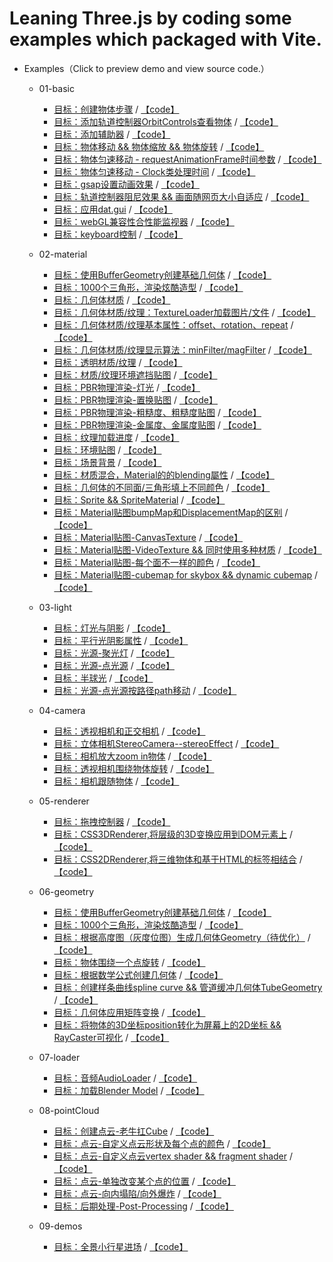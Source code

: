 # Leaning Three.js by coding some examples which packaged with Vite.
- Examples（Click to preview demo and view source code.）
  - 01-basic
    - [目标：创建物体步骤](https://mcc1999.github.io/learning-threejs/src/pages/01-basic_01-main.html) / [【code】](src/examples/01-basic/01-main.ts)
    - [目标：添加轨道控制器OrbitControls查看物体](https://mcc1999.github.io/learning-threejs/src/pages/01-basic_02-main.html) / [【code】](src/examples/01-basic/02-main.ts)
    - [目标：添加辅助器](https://mcc1999.github.io/learning-threejs/src/pages/01-basic_03-main.html) / [【code】](src/examples/01-basic/03-main.ts)
    - [目标：物体移动 && 物体缩放 && 物体旋转](https://mcc1999.github.io/learning-threejs/src/pages/01-basic_04-main.html) / [【code】](src/examples/01-basic/04-main.ts)
    - [目标：物体匀速移动 - requestAnimationFrame时间参数](https://mcc1999.github.io/learning-threejs/src/pages/01-basic_05-main.html) / [【code】](src/examples/01-basic/05-main.ts)
    - [目标：物体匀速移动 - Clock类处理时间](https://mcc1999.github.io/learning-threejs/src/pages/01-basic_06-main.html) / [【code】](src/examples/01-basic/06-main.ts)
    - [目标：gsap设置动画效果](https://mcc1999.github.io/learning-threejs/src/pages/01-basic_07-main.html) / [【code】](src/examples/01-basic/07-main.ts)
    - [目标：轨道控制器阻尼效果 && 画面随网页大小自适应](https://mcc1999.github.io/learning-threejs/src/pages/01-basic_08-main.html) / [【code】](src/examples/01-basic/08-main.ts)
    - [目标：应用dat.gui](https://mcc1999.github.io/learning-threejs/src/pages/01-basic_09-main.html) / [【code】](src/examples/01-basic/09-main.ts)
    - [目标：webGL兼容性合性能监视器](https://mcc1999.github.io/learning-threejs/src/pages/01-basic_11-main.html) / [【code】](src/examples/01-basic/11-main.ts)
    - [目标：keyboard控制](https://mcc1999.github.io/learning-threejs/src/pages/01-basic_12-main.html) / [【code】](src/examples/01-basic/12-main.ts)

  - 02-material
    - [目标：使用BufferGeometry创建基础几何体](https://mcc1999.github.io/learning-threejs/src/pages/02-material_01-main.html) / [【code】](src/examples/02-material/01-main.ts)
    - [目标：1000个三角形，渲染炫酷造型](https://mcc1999.github.io/learning-threejs/src/pages/02-material_02-main.html) / [【code】](src/examples/02-material/02-main.ts)
    - [目标：几何体材质](https://mcc1999.github.io/learning-threejs/src/pages/02-material_03-main.html) / [【code】](src/examples/02-material/03-main.ts)
    - [目标：几何体材质/纹理：TextureLoader加载图片/文件](https://mcc1999.github.io/learning-threejs/src/pages/02-material_04-main.html) / [【code】](src/examples/02-material/04-main.ts)
    - [目标：几何体材质/纹理基本属性：offset、rotation、repeat](https://mcc1999.github.io/learning-threejs/src/pages/02-material_05-main.html) / [【code】](src/examples/02-material/05-main.ts)
    - [目标：几何体材质/纹理显示算法：minFilter/magFilter](https://mcc1999.github.io/learning-threejs/src/pages/02-material_06-main.html) / [【code】](src/examples/02-material/06-main.ts)
    - [目标：透明材质/纹理](https://mcc1999.github.io/learning-threejs/src/pages/02-material_07-main.html) / [【code】](src/examples/02-material/07-main.ts)
    - [目标：材质/纹理环境遮挡贴图](https://mcc1999.github.io/learning-threejs/src/pages/02-material_08-main.html) / [【code】](src/examples/02-material/08-main.ts)
    - [目标：PBR物理渲染-灯光](https://mcc1999.github.io/learning-threejs/src/pages/02-material_09-main.html) / [【code】](src/examples/02-material/09-main.ts)
    - [目标：PBR物理渲染-置换贴图](https://mcc1999.github.io/learning-threejs/src/pages/02-material_10-main.html) / [【code】](src/examples/02-material/10-main.ts)
    - [目标：PBR物理渲染-粗糙度、粗糙度贴图](https://mcc1999.github.io/learning-threejs/src/pages/02-material_11-main.html) / [【code】](src/examples/02-material/11-main.ts)
    - [目标：PBR物理渲染-金属度、金属度贴图](https://mcc1999.github.io/learning-threejs/src/pages/02-material_12-main.html) / [【code】](src/examples/02-material/12-main.ts)
    - [目标：纹理加载进度](https://mcc1999.github.io/learning-threejs/src/pages/02-material_13-main.html) / [【code】](src/examples/02-material/13-main.ts)
    - [目标：环境贴图](https://mcc1999.github.io/learning-threejs/src/pages/02-material_14-main.html) / [【code】](src/examples/02-material/14-main.ts)
    - [目标：场景背景](https://mcc1999.github.io/learning-threejs/src/pages/02-material_15-main.html) / [【code】](src/examples/02-material/15-main.ts)
    - [目标：材质混合，Material的的blending屬性](https://mcc1999.github.io/learning-threejs/src/pages/02-material_16-main.html) / [【code】](src/examples/02-material/16-main.ts)
    - [目标：几何体的不同面/三角形填上不同颜色](https://mcc1999.github.io/learning-threejs/src/pages/02-material_17-main.html) / [【code】](src/examples/02-material/17-main.ts)
    - [目标：Sprite && SpriteMaterial](https://mcc1999.github.io/learning-threejs/src/pages/02-material_18-main.html) / [【code】](src/examples/02-material/18-main.ts)
    - [目标：Material贴图bumpMap和DisplacementMap的区别](https://mcc1999.github.io/learning-threejs/src/pages/02-material_19-main.html) / [【code】](src/examples/02-material/19-main.ts)
    - [目标：Material贴图-CanvasTexture](https://mcc1999.github.io/learning-threejs/src/pages/02-material_20-main.html) / [【code】](src/examples/02-material/20-main.ts)
    - [目标：Material贴图-VideoTexture && 同时使用多种材质](https://mcc1999.github.io/learning-threejs/src/pages/02-material_21-main.html) / [【code】](src/examples/02-material/21-main.ts)
    - [目标：Material贴图-每个面不一样的颜色](https://mcc1999.github.io/learning-threejs/src/pages/02-material_22-main.html) / [【code】](src/examples/02-material/22-main.ts)
    - [目标：Material贴图-cubemap for skybox && dynamic cubemap](https://mcc1999.github.io/learning-threejs/src/pages/02-material_23-main.html) / [【code】](src/examples/02-material/23-main.ts)

  - 03-light
    - [目标：灯光与阴影](https://mcc1999.github.io/learning-threejs/src/pages/03-light_01-main.html) / [【code】](src/examples/03-light/01-main.ts)
    - [目标：平行光阴影属性](https://mcc1999.github.io/learning-threejs/src/pages/03-light_02-main.html) / [【code】](src/examples/03-light/02-main.ts)
    - [目标：光源-聚光灯](https://mcc1999.github.io/learning-threejs/src/pages/03-light_03-main.html) / [【code】](src/examples/03-light/03-main.ts)
    - [目标：光源-点光源](https://mcc1999.github.io/learning-threejs/src/pages/03-light_04-main.html) / [【code】](src/examples/03-light/04-main.ts)
    - [目标：半球光](https://mcc1999.github.io/learning-threejs/src/pages/03-light_05-main.html) / [【code】](src/examples/03-light/05-main.ts)
    - [目标：光源-点光源按路径path移动](https://mcc1999.github.io/learning-threejs/src/pages/03-light_06-main.html) / [【code】](src/examples/03-light/06-main.ts)

  - 04-camera
    - [目标：透视相机和正交相机](https://mcc1999.github.io/learning-threejs/src/pages/04-camera_02-main.html) / [【code】](src/examples/04-camera/02-main.ts)
    - [目标：立体相机StereoCamera--stereoEffect](https://mcc1999.github.io/learning-threejs/src/pages/04-camera_03-main.html) / [【code】](src/examples/04-camera/03-main.ts)
    - [目标：相机放大zoom in物体](https://mcc1999.github.io/learning-threejs/src/pages/04-camera_04-main.html) / [【code】](src/examples/04-camera/04-main.ts)
    - [目标：透视相机围绕物体旋转](https://mcc1999.github.io/learning-threejs/src/pages/04-camera_05-main.html) / [【code】](src/examples/04-camera/05-main.ts)
    - [目标：相机跟随物体](https://mcc1999.github.io/learning-threejs/src/pages/04-camera_1-main.html) / [【code】](src/examples/04-camera/1-main.ts)

  - 05-renderer
    - [目标：拖拽控制器](https://mcc1999.github.io/learning-threejs/src/pages/05-renderer_01-main.html) / [【code】](src/examples/05-renderer/01-main.ts)
    - [目标：CSS3DRenderer,将层级的3D变换应用到DOM元素上](https://mcc1999.github.io/learning-threejs/src/pages/05-renderer_02-main.html) / [【code】](src/examples/05-renderer/02-main.ts)
    - [目标：CSS2DRenderer,将三维物体和基于HTML的标签相结合](https://mcc1999.github.io/learning-threejs/src/pages/05-renderer_03-main.html) / [【code】](src/examples/05-renderer/03-main.ts)

  - 06-geometry
    - [目标：使用BufferGeometry创建基础几何体](https://mcc1999.github.io/learning-threejs/src/pages/06-geometry_01-main.html) / [【code】](src/examples/06-geometry/01-main.ts)
    - [目标：1000个三角形，渲染炫酷造型](https://mcc1999.github.io/learning-threejs/src/pages/06-geometry_02-main.html) / [【code】](src/examples/06-geometry/02-main.ts)
    - [目标：根据高度图（灰度位图）生成几何体Geometry（待优化）](https://mcc1999.github.io/learning-threejs/src/pages/06-geometry_03-main.html) / [【code】](src/examples/06-geometry/03-main.ts)
    - [目标：物体围绕一个点旋转](https://mcc1999.github.io/learning-threejs/src/pages/06-geometry_04-main.html) / [【code】](src/examples/06-geometry/04-main.ts)
    - [目标：根据数学公式创建几何体](https://mcc1999.github.io/learning-threejs/src/pages/06-geometry_05-main.html) / [【code】](src/examples/06-geometry/05-main.ts)
    - [目标：创建样条曲线spline curve && 管道缓冲几何体TubeGeometry](https://mcc1999.github.io/learning-threejs/src/pages/06-geometry_06-main.html) / [【code】](src/examples/06-geometry/06-main.ts)
    - [目标：几何体应用矩阵变换](https://mcc1999.github.io/learning-threejs/src/pages/06-geometry_07-main.html) / [【code】](src/examples/06-geometry/07-main.ts)
    - [目标：将物体的3D坐标position转化为屏幕上的2D坐标 && RayCaster可视化](https://mcc1999.github.io/learning-threejs/src/pages/06-geometry_08-main.html) / [【code】](src/examples/06-geometry/08-main.ts)

  - 07-loader
    - [目标：音频AudioLoader](https://mcc1999.github.io/learning-threejs/src/pages/07-loader_01-main.html) / [【code】](src/examples/07-loader/01-main.ts)
    - [目标：加载Blender Model](https://mcc1999.github.io/learning-threejs/src/pages/07-loader_02-main.html) / [【code】](src/examples/07-loader/02-main.ts)

  - 08-pointCloud
    - [目标：创建点云-老牛扛Cube](https://mcc1999.github.io/learning-threejs/src/pages/08-pointCloud_01-main.html) / [【code】](src/examples/08-pointCloud/01-main.ts)
    - [目标：点云-自定义点云形状及每个点的颜色](https://mcc1999.github.io/learning-threejs/src/pages/08-pointCloud_02-main.html) / [【code】](src/examples/08-pointCloud/02-main.ts)
    - [目标：点云-自定义点云vertex shader && fragment shader](https://mcc1999.github.io/learning-threejs/src/pages/08-pointCloud_03-main.html) / [【code】](src/examples/08-pointCloud/03-main.ts)
    - [目标：点云-单独改变某个点的位置](https://mcc1999.github.io/learning-threejs/src/pages/08-pointCloud_04-main.html) / [【code】](src/examples/08-pointCloud/04-main.ts)
    - [目标：点云-向内塌陷/向外爆炸](https://mcc1999.github.io/learning-threejs/src/pages/08-pointCloud_05-main.html) / [【code】](src/examples/08-pointCloud/05-main.ts)
    - [目标：后期处理-Post-Processing](https://mcc1999.github.io/learning-threejs/src/pages/08-pointCloud_06-main.html) / [【code】](src/examples/08-pointCloud/06-main.ts)

  - 09-demos
    - [目标：全景小行星进场](https://mcc1999.github.io/learning-threejs/src/pages/09-demos_01-main.html) / [【code】](src/examples/09-demos/01-main.ts)


